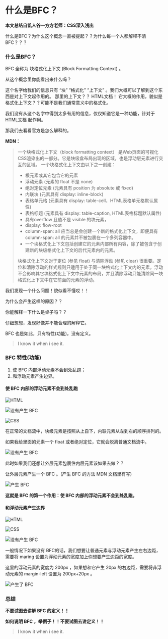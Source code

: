 # 什么是BFC？

 **本文总结自饥人谷—方方老师：CSS深入浅出**

什么是BFC？为什么这个概念一直被提起？？为什么每一个人都解释不清BFC？？？

### 什么是BFC？

BFC 全称为 块格式化上下文 (Block Formatting Context) 。

从这个概念里你能看出来什么吗？

这个名字给我们的信息只有 “块” “格式化” “上下文” 。我们大概可以了解到这个东西是对上下文起作用的。
那里的上下文？？ HTML文档！
它大概的作用，貌似是格式化上下文？？可能不是我们通常意义中的格式化。

我们没有从这个名字中得到太多有用的信息，仅仅知道它是一种功能，针对于 HTML文档 起作用。

那我们去看看官方是怎么解释的。

**MDN：**
> 一个块格式化上下文（block formatting context） 是Web页面的可视化CSS渲染出的一部分。它是块级盒布局出现的区域，也是浮动层元素进行交互的区域。
一个块格式化上下文由以下之一创建：
> - 根元素或其它包含它的元素
> - 浮动元素 (元素的 float 不是 none)
> - 绝对定位元素 (元素具有 position 为 absolute 或 fixed)
> - 内联块 (元素具有 display: inline-block)
> - 表格单元格 (元素具有 display: table-cell，HTML表格单元格默认属性)
> - 表格标题 (元素具有 display: table-caption, HTML表格标题默认属性)
> - 具有overflow 且值不是 visible 的块元素，
> - display: flow-root
> - column-span: all 应当总是会创建一个新的格式化上下文，即便具有 column-span: all 的元素并不被包裹在一个多列容器中。
> - 一个块格式化上下文包括创建它的元素内部所有内容，除了被包含于创建新的块级格式化上下文的后代元素内的元素。
>
>块格式化上下文对于定位 (参见 float) 与清除浮动 (参见 clear) 很重要。定位和清除浮动的样式规则只适用于处于同一块格式化上下文内的元素。浮动不会影响其它块格式化上下文中元素的布局，并且清除浮动只能清除同一块格式化上下文中在它前面的元素的浮动。


我们发现一个什么问题！貌似看不懂哎！！

为什么会产生这样的原因？？

你能解释一下什么是桌子吗？？

仔细想想，发现好像并不能合理的解释它。

BFC 也是如此，只有特性(功能)，没有定义。

> I know it when i see it.


### BFC 特性(功能)


1. 使 BFC 内部浮动元素不会到处乱跑；
2. 和浮动元素产生边界。


#### 使 BFC 内部的浮动元素不会到处乱跑

![HTML](http://upload-images.jianshu.io/upload_images/6874766-ea17635c0fce844d.png?imageMogr2/auto-orient/strip%7CimageView2/2/w/1240)


![没有产生 BFC](http://upload-images.jianshu.io/upload_images/6874766-6d653a57e10b289d.png?imageMogr2/auto-orient/strip%7CimageView2/2/w/1240)

![CSS](http://upload-images.jianshu.io/upload_images/6874766-584b5099d583d80c.png?imageMogr2/auto-orient/strip%7CimageView2/2/w/1240)


在正常的文档流中，块级元素是按照从上自下，内联元素从左到右的顺序排列的。

如果我给里面的元素一个 float 或者绝对定位，它就会脱离普通文档流中。

![没有产生 BFC](http://upload-images.jianshu.io/upload_images/6874766-b1004d68354da7a6.png?imageMogr2/auto-orient/strip%7CimageView2/2/w/1240)

此时如果我们还想让外层元素包裹住内层元素该如果去做？？

让外层元素产生一个 BFC 。(产生 BFC 的方法 MDN 文档里有写)


![产生 BFC](http://upload-images.jianshu.io/upload_images/6874766-8e20e1906fb635b5.png?imageMogr2/auto-orient/strip%7CimageView2/2/w/1240)

**这就是 BFC 的第一个作用：使 BFC 内部的浮动元素不会到处乱跑。**


#### 和浮动元素产生边界

![HTML](http://upload-images.jianshu.io/upload_images/6874766-be3a24601f074424.png?imageMogr2/auto-orient/strip%7CimageView2/2/w/1240)

![CSS](http://upload-images.jianshu.io/upload_images/6874766-677110a2ac122553.png?imageMogr2/auto-orient/strip%7CimageView2/2/w/1240)


![没有产生 BFC](http://upload-images.jianshu.io/upload_images/6874766-217d6deeffa5d5d3.png?imageMogr2/auto-orient/strip%7CimageView2/2/w/1240)


一般情况下如果没有 BFC的话，我们想要让普通元素与浮动元素产生左右边距，需要将 maring 设置为浮动元素的宽度加上你想要产生边距的宽度。

这里的浮动元素的宽度为 200px ，如果想和它产生 20px 的右边距，需要将非浮动元素的 margin-left 设置为 200px+20px 。

![产生了 BFC](http://upload-images.jianshu.io/upload_images/6874766-5e7f183b642cb3d7.png?imageMogr2/auto-orient/strip%7CimageView2/2/w/1240)


### 总结


**不要试图去讲解 BFC 的定义！！**

**如何说明 BFC ，举例子！！不要试图去讲定义！！**

>I know it when i see it.